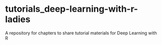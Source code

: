 # tutorials_deep-learning-with-r-ladies
A repository for chapters to share tutorial materials for Deep Learning with R

